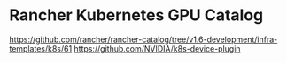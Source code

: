 # Rancher Kubernetes GPU Catalog

https://github.com/rancher/rancher-catalog/tree/v1.6-development/infra-templates/k8s/61
https://github.com/NVIDIA/k8s-device-plugin
